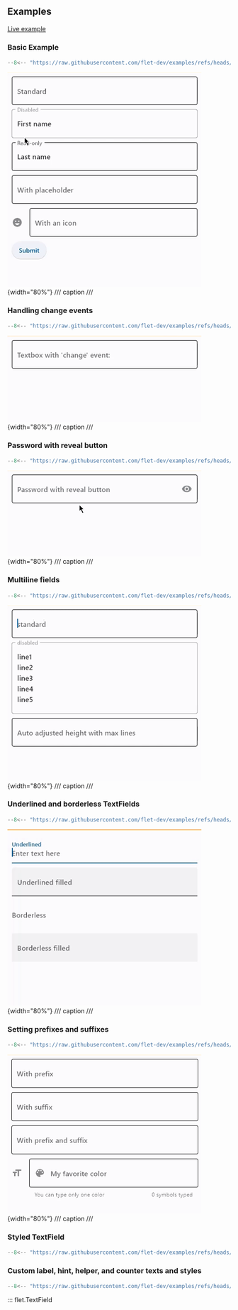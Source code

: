 ## Examples

[Live example](https://flet-controls-gallery.fly.dev/input/textfield)

### Basic Example

```python
--8<-- "https://raw.githubusercontent.com/flet-dev/examples/refs/heads/v1-docs/python/controls/text-field/basic.py"
```

![basic](https://raw.githubusercontent.com/flet-dev/examples/v1-docs/python/controls/text-field/media/basic.gif){width="80%"}
/// caption
///

### Handling change events

```python
--8<-- "https://raw.githubusercontent.com/flet-dev/examples/refs/heads/v1-docs/python/controls/text-field/handling-change-events.py"
```

![handling-change-events](https://raw.githubusercontent.com/flet-dev/examples/v1-docs/python/controls/text-field/media/handling-change-events.gif){width="80%"}
/// caption
///

### Password with reveal button

```python
--8<-- "https://raw.githubusercontent.com/flet-dev/examples/refs/heads/v1-docs/python/controls/text-field/password.py"
```

![password](https://raw.githubusercontent.com/flet-dev/examples/v1-docs/python/controls/text-field/media/password.gif){width="80%"}
/// caption
///

### Multiline fields

```python
--8<-- "https://raw.githubusercontent.com/flet-dev/examples/refs/heads/v1-docs/python/controls/text-field/multiline.py"
```

![multiline](https://raw.githubusercontent.com/flet-dev/examples/v1-docs/python/controls/text-field/media/multiline.gif){width="80%"}
/// caption
///

### Underlined and borderless TextFields

```python
--8<-- "https://raw.githubusercontent.com/flet-dev/examples/refs/heads/v1-docs/python/controls/text-field/underlined-and-borderless.py"
```

![underlined-and-borderless](https://raw.githubusercontent.com/flet-dev/examples/v1-docs/python/controls/text-field/media/underlined-and-borderless.gif){width="80%"}
/// caption
///

### Setting prefixes and suffixes

```python
--8<-- "https://raw.githubusercontent.com/flet-dev/examples/refs/heads/v1-docs/python/controls/text-field/prefix-and-suffix.py"
```

![prefix-and-suffix](https://raw.githubusercontent.com/flet-dev/examples/v1-docs/python/controls/text-field/media/prefix-and-suffix.gif){width="80%"}
/// caption
///

### Styled TextField

```python
--8<-- "https://raw.githubusercontent.com/flet-dev/examples/refs/heads/v1-docs/python/controls/text-field/styled.py"
```

### Custom label, hint, helper, and counter texts and styles

```python
--8<-- "https://raw.githubusercontent.com/flet-dev/examples/refs/heads/v1-docs/python/controls/text-field/label-hint-helper-counter.py"
```

::: flet.TextField
